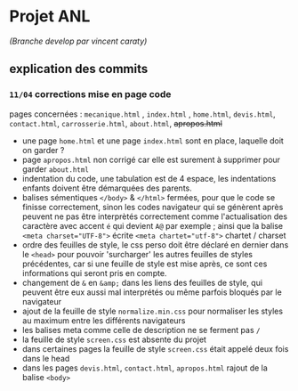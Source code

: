 # Projet ANL 
_(Branche develop par vincent caraty)_

## explication des commits

### ``11/04`` corrections mise en page code

pages concernées : ``mecanique.html`` , ``index.html`` , ``home.html``, ``devis.html``, ``contact.html``, ``carrosserie.html``, ``about.html``, ~~apropos.html~~

- une page ``home.html`` et une page ``index.html`` sont en place, laquelle doit on garder ?
- page ``apropos.html`` non corrigé car elle est surement à supprimer pour garder ``about.html``
- indentation du code, une tabulation est de 4 espace, les indentations enfants doivent être démarquées des parents.
- balises sémentiques ``</body>`` & ``</html>`` fermées, pour que le code se finisse correctement, sinon les codes navigateur qui se génèrent après peuvent ne pas être interprètés correctement comme l'actualisation des caractère avec accent ``é`` qui devient ``A@`` par exemple ; ainsi que la balise ``<meta charset="UTF-8">`` écrite ``<meta chartet="utf-8">`` chartet / charset
- ordre des feuilles de style, le css perso doit être déclaré en dernier dans le ``<head>`` pour pouvoir 'surcharger' les autres feuilles de styles précédentes, car si une feuille de style est mise après, ce sont ces informations qui seront pris en compte.
- changement de ``&`` en ``&amp;`` dans les liens des feuilles de style, qui peuvent être eux aussi mal interprétés ou même parfois bloqués par le navigateur
- ajout de la feuille de style ``normalize.min.css`` pour normaliser les styles au maximum entre les différents navigateurs
- les balises meta comme celle de description ne se ferment pas ``/``
- la feuille de style ``screen.css`` est absente du projet
- dans certaines pages la feuille de style ``screen.css`` était appelé deux fois dans le head
- dans les pages ``devis.html``, ``contact.html``, ``apropos.html`` rajout de la balise ``<body>``